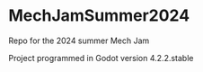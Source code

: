 # MechJamSummer2024
Repo for the 2024 summer Mech Jam

Project programmed in Godot version 4.2.2.stable